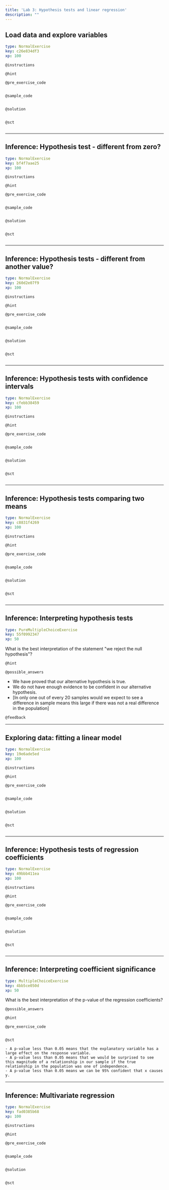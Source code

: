 ```yaml
---
title: 'Lab 3: Hypothesis tests and linear regression'
description: ""
---
```


## Load data and explore variables

```yaml
type: NormalExercise
key: c26e834df3
xp: 100
```



`@instructions`


`@hint`


`@pre_exercise_code`
```{r}

```

`@sample_code`
```{r}

```

`@solution`
```{r}

```

`@sct`
```{r}

```

---

## Inference: Hypothesis test - different from zero?

```yaml
type: NormalExercise
key: bf4f7aae25
xp: 100
```



`@instructions`


`@hint`


`@pre_exercise_code`
```{r}

```

`@sample_code`
```{r}

```

`@solution`
```{r}

```

`@sct`
```{r}

```

---

## Inference: Hypothesis tests - different from another value?

```yaml
type: NormalExercise
key: 260d2e07f9
xp: 100
```



`@instructions`


`@hint`


`@pre_exercise_code`
```{r}

```

`@sample_code`
```{r}

```

`@solution`
```{r}

```

`@sct`
```{r}

```

---

## Inference: Hypothesis tests with confidence intervals

```yaml
type: NormalExercise
key: cfebb38459
xp: 100
```



`@instructions`


`@hint`


`@pre_exercise_code`
```{r}

```

`@sample_code`
```{r}

```

`@solution`
```{r}

```

`@sct`
```{r}

```

---

## Inference: Hypothesis tests comparing two means

```yaml
type: NormalExercise
key: c8831f4269
xp: 100
```



`@instructions`


`@hint`


`@pre_exercise_code`
```{r}

```

`@sample_code`
```{r}

```

`@solution`
```{r}

```

`@sct`
```{r}

```

---

## Inference: Interpreting hypothesis tests

```yaml
type: PureMultipleChoiceExercise
key: 55f0992347
xp: 50
```

What is the best interpretation of the statement "we reject the null hypothesis"?

`@hint`


`@possible_answers`
- We have proved that our alternative hypothesis  is true.
- We do not have enough evidence to be confident in our alternative hypothesis.
- [In only one out of every 20 samples would we expect to see a difference in sample means this large if there was not a real difference in the population]

`@feedback`


---

## Exploring data: fitting a linear model

```yaml
type: NormalExercise
key: 19e6ade5ed
xp: 100
```



`@instructions`


`@hint`


`@pre_exercise_code`
```{r}

```

`@sample_code`
```{r}

```

`@solution`
```{r}

```

`@sct`
```{r}

```

---

## Inference: Hypothesis tests of regression coefficients

```yaml
type: NormalExercise
key: 49bbb411ea
xp: 100
```



`@instructions`


`@hint`


`@pre_exercise_code`
```{r}

```

`@sample_code`
```{r}

```

`@solution`
```{r}

```

`@sct`
```{r}

```

---

## Inference: Interpreting coefficient significance

```yaml
type: MultipleChoiceExercise
key: 4bb5ce050d
xp: 50
```

What is the best interpretation of the p-value of the regression coefficients?

`@possible_answers`


`@hint`


`@pre_exercise_code`
```{r}

```

`@sct`
```{r}
- A p-value less than 0.05 means that the explanatory variable has a large effect on the response variable.
- A p-value less than 0.05 means that we would be surprised to see this magnitude of a relationship in our sample if the true relationship in the population was one of independence.
- A p-value less than 0.05 means we can be 95% confident that x causes y.
```

---

## Inference: Multivariate regression

```yaml
type: NormalExercise
key: fad0385b68
xp: 100
```



`@instructions`


`@hint`


`@pre_exercise_code`
```{r}

```

`@sample_code`
```{r}

```

`@solution`
```{r}

```

`@sct`
```{r}

```
